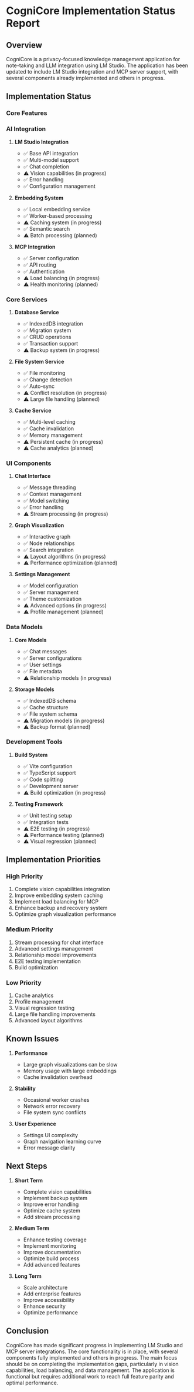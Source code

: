 # CogniCore Implementation Status Report

## Overview

CogniCore is a privacy-focused knowledge management application for note-taking and LLM integration using LM Studio. The application has been updated to include LM Studio integration and MCP server support, with several components already implemented and others in progress.

## Implementation Status

### Core Features

### AI Integration
1. **LM Studio Integration**
   - ✅ Base API integration
   - ✅ Multi-model support
   - ✅ Chat completion
   - ⚠️ Vision capabilities (in progress)
   - ✅ Error handling
   - ✅ Configuration management

2. **Embedding System**
   - ✅ Local embedding service
   - ✅ Worker-based processing
   - ⚠️ Caching system (in progress)
   - ✅ Semantic search
   - ⚠️ Batch processing (planned)

3. **MCP Integration**
   - ✅ Server configuration
   - ✅ API routing
   - ✅ Authentication
   - ⚠️ Load balancing (in progress)
   - ⚠️ Health monitoring (planned)

### Core Services

1. **Database Service**
   - ✅ IndexedDB integration
   - ✅ Migration system
   - ✅ CRUD operations
   - ✅ Transaction support
   - ⚠️ Backup system (in progress)

2. **File System Service**
   - ✅ File monitoring
   - ✅ Change detection
   - ✅ Auto-sync
   - ⚠️ Conflict resolution (in progress)
   - ⚠️ Large file handling (planned)

3. **Cache Service**
   - ✅ Multi-level caching
   - ✅ Cache invalidation
   - ✅ Memory management
   - ⚠️ Persistent cache (in progress)
   - ⚠️ Cache analytics (planned)

### UI Components

1. **Chat Interface**
   - ✅ Message threading
   - ✅ Context management
   - ✅ Model switching
   - ✅ Error handling
   - ⚠️ Stream processing (in progress)

2. **Graph Visualization**
   - ✅ Interactive graph
   - ✅ Node relationships
   - ✅ Search integration
   - ⚠️ Layout algorithms (in progress)
   - ⚠️ Performance optimization (planned)

3. **Settings Management**
   - ✅ Model configuration
   - ✅ Server management
   - ✅ Theme customization
   - ⚠️ Advanced options (in progress)
   - ⚠️ Profile management (planned)

### Data Models

1. **Core Models**
   - ✅ Chat messages
   - ✅ Server configurations
   - ✅ User settings
   - ✅ File metadata
   - ⚠️ Relationship models (in progress)

2. **Storage Models**
   - ✅ IndexedDB schema
   - ✅ Cache structure
   - ✅ File system schema
   - ⚠️ Migration models (in progress)
   - ⚠️ Backup format (planned)

### Development Tools

1. **Build System**
   - ✅ Vite configuration
   - ✅ TypeScript support
   - ✅ Code splitting
   - ✅ Development server
   - ⚠️ Build optimization (in progress)

2. **Testing Framework**
   - ✅ Unit testing setup
   - ✅ Integration tests
   - ⚠️ E2E testing (in progress)
   - ⚠️ Performance testing (planned)
   - ⚠️ Visual regression (planned)

## Implementation Priorities

### High Priority
1. Complete vision capabilities integration
2. Improve embedding system caching
3. Implement load balancing for MCP
4. Enhance backup and recovery system
5. Optimize graph visualization performance

### Medium Priority
1. Stream processing for chat interface
2. Advanced settings management
3. Relationship model improvements
4. E2E testing implementation
5. Build optimization

### Low Priority
1. Cache analytics
2. Profile management
3. Visual regression testing
4. Large file handling improvements
5. Advanced layout algorithms

## Known Issues

1. **Performance**
   - Large graph visualizations can be slow
   - Memory usage with large embeddings
   - Cache invalidation overhead

2. **Stability**
   - Occasional worker crashes
   - Network error recovery
   - File system sync conflicts

3. **User Experience**
   - Settings UI complexity
   - Graph navigation learning curve
   - Error message clarity

## Next Steps

1. **Short Term**
   - Complete vision capabilities
   - Implement backup system
   - Improve error handling
   - Optimize cache system
   - Add stream processing

2. **Medium Term**
   - Enhance testing coverage
   - Implement monitoring
   - Improve documentation
   - Optimize build process
   - Add advanced features

3. **Long Term**
   - Scale architecture
   - Add enterprise features
   - Improve accessibility
   - Enhance security
   - Optimize performance

## Conclusion

CogniCore has made significant progress in implementing LM Studio and MCP server integrations. The core functionality is in place, with several components fully implemented and others in progress. The main focus should be on completing the implementation gaps, particularly in vision capabilities, load balancing, and data management. The application is functional but requires additional work to reach full feature parity and optimal performance.
